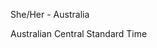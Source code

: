 She/Her - Australia

Australian Central Standard Time
<!---
HurricaneZerox/HurricaneZerox is a ✨ special ✨ repository because its `README.md` (this file) appears on your GitHub profile.
You can click the Preview link to take a look at your changes.
--->
